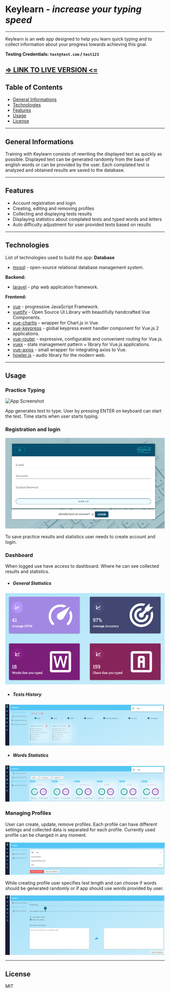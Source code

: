 # Keylearn - _increase your typing speed_
---
Keylearn is an web app designed to help you learn quick typing and to collect information about your progress towards achieving this goal.

__Testing Credentials: `test@test.com` / `test123`__

[__=> LINK TO LIVE VERSION <=__](toDo)
---
## Table of Contents
* [General Informations](#general-informations)
* [Technologies](#technologies)
* [Features](#features)
* [Usage](#usage)
* [License](#license)
---
## General Informations
Training with Keylearn consists of rewriting the displayed text as quickly as possible. Displayed text can be generated randomly from the base of english words or can be provided by the user. Each complated test is analyzed and obtained results are saved to the database.

---

## Features

- Account registration and login
- Creating, editing and removing profiles
- Collecting and displaying tests results
- Displaying statistics about complated tests and typed words and letters
- Auto difficulty adjustment for user provided texts based on results

---
## Technologies
List of technologies used to build the app:
__Database__
- [mysql] - open-source relational database management system.

__Backend:__
- [laravel] - php web application framework.

__Frontend:__
- [vue] - progressive JavaScript Framework.
- [vuetify] - Open Source UI Library with beautifully handcrafted Vue Components.
- [vue-chartjs] -  wrapper for Chart.js in Vue.
- [vue-keypress] - global keypress event handler component for Vue.js 2 applications.
- [vue-router] - expressive, configurable and convenient routing for Vue.js.
- [vuex] -  state management pattern + library for Vue.js applications. 
- [vue-axios] - small wrapper for integrating axios to Vue.
- [howler.js] - audio library for the modern web.

---
## Usage

### Practice Typing

![App Screenshot](./readme_images/keylearn_pracitce_typing.png)

App generates text to type. User by pressing ENTER on keyboard can start the test. Time starts when user starts typing.

### Registration and login

![App Screenshot](./readme_images/keylearn_register.png)

To save practice results and statistics user needs to create account and login.

### Dashboard

When logged use have access to dashboard. Where he can see collected results and statistics.

- ##### General Statistics

![App Screenshot](./readme_images/keylearn_dashboard.png)

- ##### Tests History

![App Screenshot](./readme_images/keylearn_test_history.png)

- ##### Words Statistics

![App Screenshot](./readme_images/keylearn_words_statistics.png)

### Managing Profiles

User can create, update, remove profiles. Each profile can have different settings and collected data is separated for each profile. Currently used profile can be changed in any moment.

![App Screenshot](./readme_images/keylearn_profile_manager.png)

While creating profile user specifies test length and can choose if words should be generated randomly or if app should use words provided by user.

![App Screenshot](./readme_images/keylearn_creating_profile.png)

---
## License

MIT

[mysql]: <https://www.mysql.com>
[laravel]: <https://laravel.com>
[vue]: <https://vuejs.org>
[vuetify]: <https://vuetifyjs.com>
[vue-chartjs]: <https://vue-chartjs.org>
[vue-keypress]: <https://www.npmjs.com/package/vue-keypress>
[vue-router]: <https://router.vuejs.org>
[vuex]: <https://vuex.vuejs.org>
[vue-axios]: <https://www.npmjs.com/package/vue-axios>
[howler.js]: <https://howlerjs.com>
